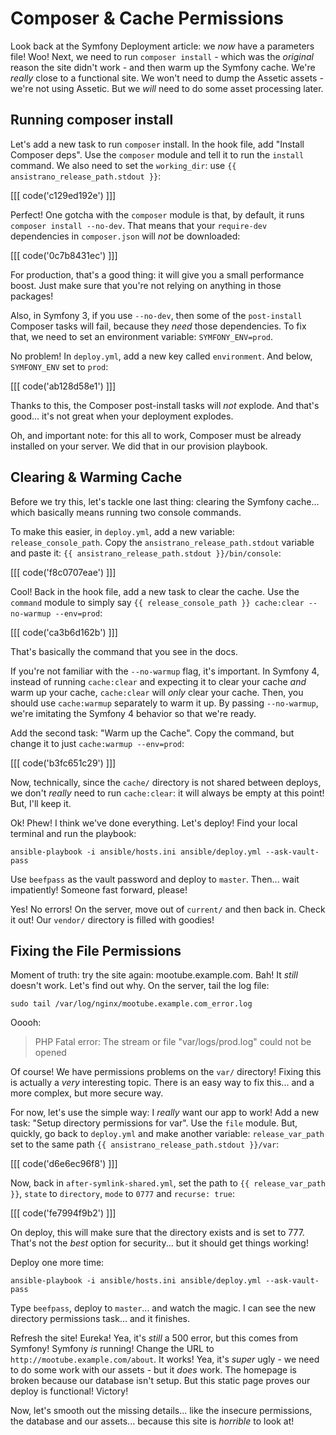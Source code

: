 # Composer & Cache Permissions

Look back at the Symfony Deployment article: we *now* have a parameters file! Woo!
Next, we need to run `composer install` - which was the *original* reason the site
didn't work - and then warm up the Symfony cache. We're *really* close to a functional
site. We won't need to dump the Assetic assets - we're not using Assetic. But we *will*
need to do some asset processing later.

## Running composer install

Let's add a new task to run `composer` install. In the hook file, add "Install
Composer deps". Use the `composer` module and tell it to run the `install` command.
We also need to set the `working_dir`: use `{{ ansistrano_release_path.stdout }}`:

[[[ code('c129ed192e') ]]]

Perfect! One gotcha with the `composer` module is that, by default, it runs
`composer install --no-dev`. That means that your `require-dev` dependencies
in `composer.json` will *not* be downloaded:

[[[ code('0c7b8431ec') ]]]

For production, that's a good thing: it will give you a small performance boost.
Just make sure that you're not relying on anything in those packages!

Also, in Symfony 3, if you use `--no-dev`, then some of the `post-install` Composer
tasks will fail, because they *need* those dependencies. To fix that, we need
to set an environment variable: `SYMFONY_ENV=prod`.

No problem! In `deploy.yml`, add a new key called `environment`. And below,
`SYMFONY_ENV` set to `prod`:

[[[ code('ab128d58e1') ]]]

Thanks to this, the Composer post-install tasks will *not* explode. And that's
good... it's not great when your deployment explodes.

Oh, and important note: for this all to work, Composer must be already installed
on your server. We did that in our provision playbook.

## Clearing & Warming Cache

Before we try this, let's tackle one last thing: clearing the Symfony cache...
which basically means running two console commands.

To make this easier, in `deploy.yml`, add a new variable: `release_console_path`.
Copy the `ansistrano_release_path.stdout` variable and paste it:
`{{ ansistrano_release_path.stdout }}/bin/console`:

[[[ code('f8c0707eae') ]]]

Cool! Back in the hook file, add a new task to clear the cache. Use the `command`
module to simply say `{{ release_console_path }} cache:clear --no-warmup --env=prod`:

[[[ code('ca3b6d162b') ]]]

That's basically the command that you see in the docs.

If you're not familiar with the `--no-warmup` flag, it's important. In Symfony
4, instead of running `cache:clear` and expecting it to clear your cache *and*
warm up your cache, `cache:clear` will *only* clear your cache. Then, you should
use `cache:warmup` separately to warm it up. By passing `--no-warmup`, we're imitating
the Symfony 4 behavior so that we're ready.

Add the second task: "Warm up the Cache". Copy the command, but change it to just
`cache:warmup --env=prod`:

[[[ code('b3fc651c29') ]]]

Now, technically, since the `cache/` directory is not shared between deploys,
we don't *really* need to run `cache:clear`: it will always be empty at this point!
But, I'll keep it.

Ok! Phew! I think we've done everything. Let's deploy! Find your local terminal
and run the playbook:

```terminal-silent
ansible-playbook -i ansible/hosts.ini ansible/deploy.yml --ask-vault-pass
```

Use `beefpass` as the vault password and deploy to `master`. Then... wait impatiently!
Someone fast forward, please!

Yes! No errors! On the server, move out of `current/` and then back in. Check it
out! Our `vendor/` directory is filled with goodies!

## Fixing the File Permissions

Moment of truth: try the site again: mootube.example.com. Bah! It *still* doesn't
work. Let's find out why. On the server, tail the log file:

```terminal
sudo tail /var/log/nginx/mootube.example.com_error.log
```

Ooooh:

> PHP Fatal error: The stream or file "var/logs/prod.log" could not be opened

Of course! We have permissions problems on the `var/` directory! Fixing this is
actually a *very* interesting topic. There is an easy way to fix this... and a more
complex, but more secure way.

For now, let's use the simple way: I *really* want our app to work! Add a new task: 
"Setup directory permissions for var". Use the `file` module. But, quickly, go back
to `deploy.yml` and make another variable: `release_var_path` set to the same path
`{{ ansistrano_release_path.stdout }}/var`:

[[[ code('d6e6ec96f8') ]]]

Now, back in `after-symlink-shared.yml`, set the path to `{{ release_var_path }}`,
`state` to `directory`, `mode` to `0777` and `recurse: true`:

[[[ code('fe7994f9b2') ]]]

On deploy, this will make sure that the directory exists and is set to 777. That's not
the *best* option for security... but it should get things working!

Deploy one more time:

```terminal-silent
ansible-playbook -i ansible/hosts.ini ansible/deploy.yml --ask-vault-pass
```

Type `beefpass`, deploy to `master`... and watch the magic. I can see the new directory
permissions task... and it finishes.

Refresh the site! Eureka! Yea, it's *still* a 500 error, but this comes from Symfony!
Symfony *is* running! Change the URL to `http://mootube.example.com/about`. It
works! Yea, it's *super* ugly - we need to do some work with our assets - but it *does*
work. The homepage is broken because our database isn't setup. But this static page
proves our deploy is functional! Victory!

Now, let's smooth out the missing details... like the insecure permissions, the
database and our assets... because this site is *horrible* to look at!
